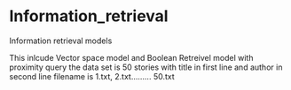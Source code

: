 # Information_retrieval
Information retrieval models

This inlcude Vector space model and Boolean Retreivel model with proximity query
the data set is 50 stories with title in first line and author in second line
filename is 1.txt, 2.txt......... 50.txt
